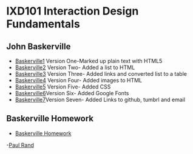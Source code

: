 IXD101 Interaction Design Fundamentals
======================================

John Baskerville
----------------
- [Baskerville1](https://csheridan16.github.io/john_baskerville/baskerville1.html) Version One-Marked up plain text with HTML5
- [Baskerville2](https://csheridan16.github.io/john_baskerville/baskerville2.html) Version Two- Added a list to HTML
- [Baskerville3](https://csheridan16.github.io/john_baskerville/baskerville3.html) Version Three- Added links and converted list to a table
- [Baskerville4](https://csheridan16.github.io/john_baskerville/baskerville4.html) Version Four- Added images to HTML
- [Baskerville5](https://csheridan16.github.io/john_baskerville/baskerville5.html) Version Five- Added CSS 
- [Baskerville6](https://csheridan16.github.io/john_baskerville/baskerville6.html)Version Six- Added Google Fonts
- [Baskerville7](https://csheridan16.github.io/john_baskerville/baskerville7.html)Version Seven- Added Links to github, tumbrl and email 

Baskerville Homework
----------------
- [Baskerville Homework](https://csheridan16.github.io/john_baskerville/baskervillehwrk.html)

-[Paul Rand](https://csheridan16.github.io/john_baskerville/Paulrand.html)